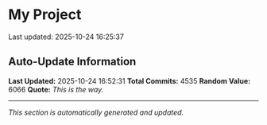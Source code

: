 # My Project


Last updated: 2025-10-24 16:25:37






























































































































































































































































































































































































































































































































































































































































































































































































































































































































































































































































































































































































































































































































































































































































































































































































































































































































































































































































































































































































































































































































































































































































































































































































































































































































































































































































































































































































































































































































































































































































































































































































































































































































































































































































































































































































































































































































































































































































































































































































































































































































































































































































































































































































































































































































































































































































































































































































































































































































































































































































































































## Auto-Update Information

**Last Updated:** 2025-10-24 16:52:31
**Total Commits:** 4535
**Random Value:** 6066
**Quote:** _This is the way._

---
_This section is automatically generated and updated._